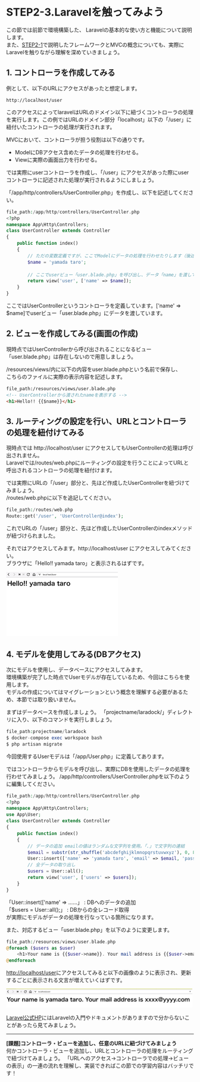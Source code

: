 # STEP2-3.Laravelを触ってみよう

この節では前節で環境構築した、 Laravelの基本的な使い方と機能について説明します。  
また、[STEP2-1](https://team-lab.github.io/skillup-php/step2/01-framework.html)で説明したフレームワークとMVCの概念についても、実際にLaravelを触りながら理解を深めていきましょう。


## 1. コントローラを作成してみる
例として、以下のURLにアクセスがあったと想定します。

    http://localhost/user

このアクセスによってlaravelはURLのドメイン以下に紐づくコントローラの処理を実行します。この例ではURLのドメイン部分「localhost」以下の「/user」に紐付いたコントローラの処理が実行されます。  

MVCにおいて、コントローラが担う役割は以下の通りです。  
* ModelにDBアクセス含めたデータの処理を行わせる。  
* Viewに実際の画面出力を行わせる。

では実際にuserコントローラを作成し、「/user」にアクセスがあった際にuserコントローラに記述された処理が実行されるようにしましょう。

「/app/http/controllers/UserController.php」を作成し、以下を記述してください。

```php
file_path:/app/http/controllers/UserController.php
<?php
namespace App\Http\Controllers;
class UserController extends Controller
{
    public function index()
    {
        // ただの変数定義ですが、ここでModelにデータの処理を行わせたりします（後述）。
        $name = 'yamada taro';

        // ここでuserビュー「user.blade.php」を呼び出し、データ「name」を渡している。
        return view('user', ['name' => $name]);
    }
}
```

ここではUserControllerというコントローラを定義しています。['name' => $name]でuserビュー「user.blade.php」にデータを渡しています。

## 2. ビューを作成してみる(画面の作成)

現時点ではUserControllerから呼び出されることになるビュー「user.blade.php」は存在しないので用意しましょう。  

/resources/views/内に以下の内容をuser.blade.phpという名前で保存し、  
こちらのファイルに実際の表示内容を記述します。  

```html
file_path:/resources/views/user.blade.php
<!-- UserControllerから渡されたnameを表示する -->
<h1>Hello!! {{$name}}</h1>
```

## 3. ルーティングの設定を行い、URLとコントローラの処理を紐付けてみる

現時点では http://localhost/user にアクセスしてもUserControllerの処理は呼び出されません。  
Laravelでは/routes/web.phpにルーティングの設定を行うことによってURLと呼出されるコントローラの処理を紐付けます。

では実際にURLの「/user」部分と、先ほど作成したUserControllerを紐づけてみましょう。  
/routes/web.phpに以下を追記してください。

```php
file_path:/routes/web.php
Route::get('/user', 'UserController@index');
```

これでURLの「/user」部分と、先ほど作成したUserControllerのindexメソッドが紐づけられました。

それではアクセスしてみます。http://localhost/user にアクセスしてみてください。  
ブラウザに「Hello!! yamada taro」と表示されるはずです。

<img src="../images/2_3_1.png" width="300">

## 4. モデルを使用してみる(DBアクセス)

次にモデルを使用し、データベースにアクセスしてみます。  
環境構築が完了した時点でUserモデルが存在しているため、今回はこちらを使用します。  
モデルの作成についてはマイグレーションという概念を理解する必要があるため、本節では取り扱いません。

まずはデータベースを作成しましょう。
「projectname/laradock/」ディレクトリに入り、以下のコマンドを実行しましょう。

```php
file_path:projectname/laradock
$ docker-compose exec workspace bash
$ php artisan migrate
```

今回使用するUserモデルは「/app/User.php」に定義してあります。

ではコントローラからモデルを呼び出し、実際にDBを使用したデータの処理を行わせてみましょう。
/app/http/controllers/UserController.phpを以下のように編集してください。

```php
file_path:/app/http/controllers/UserController.php
<?php
namespace App\Http\Controllers;
use App\User;
class UserController extends Controller
{
    public function index()
    {
        // データの追加 emailの値はランダムな文字列を使用。「.」で文字列の連結
        $email = substr(str_shuffle('abcdefghijklmnopqrstuvwxyz'), 0, 8) . '@yyyy.com';
        User::insert(['name' => 'yamada taro', 'email' => $email, 'password' => 'xxxxxxxx']);
        // 全データの取り出し
        $users = User::all();
        return view('user', ['users' => $users]);    
    }
}
```

「User::insert(['name' => ......」 : DBへのデータの追加  
「$users = User::all();」 : DBからの全レコード取得  
が実際にモデルがデータの処理を行なっている箇所になります。

また、対応するビュー「user.blade.php」を以下のように変更します。

```php
file_path:/resources/views/user.blade.php
@foreach ($users as $user)
    <h1>Your name is {{$user->name}}. Your mail address is {{$user->email}}</h1>
@endforeach
```
[http://localhost/user](http://localhost/user)にアクセスしてみると以下の画像のように表示され、更新するごとに表示される文言が増えていくはずです。

<img src="../images/2_3_2.png" width="500">

[Laravel公式HP](https://laravel.com)にはLaravelの入門やドキュメントがありますので分からないことがあったら見てみましょう。

***

**[課題]コントローラ・ビューを追加し、任意のURLに紐づけてみましょう**  
何かコントローラ・ビューを追加し、URLとコントローラの処理をルーティングで紐づけてみましょう。 
「URLへのアクセス→コントローラでの処理→ビューの表示」の一連の流れを理解し、実装できればこの節での学習内容はバッチリです！
